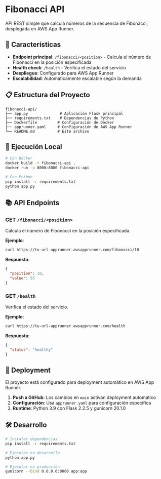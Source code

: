 # Fibonacci API

API REST simple que calcula números de la secuencia de Fibonacci, desplegada en AWS App Runner.

## 🚀 Características

- **Endpoint principal**: `/fibonacci/<position>` - Calcula el número de Fibonacci en la posición especificada
- **Health check**: `/health` - Verifica el estado del servicio
- **Despliegue**: Configurado para AWS App Runner
- **Escalabilidad**: Automáticamente escalable según la demanda

## 📋 Estructura del Proyecto

```
fibonacci-api/
├── app.py              # Aplicación Flask principal
├── requirements.txt    # Dependencias de Python
├── Dockerfile         # Configuración de Docker
├── apprunner.yaml     # Configuración de AWS App Runner
└── README.md          # Este archivo
```

## 🐳 Ejecución Local

```bash
# Con Docker
docker build -t fibonacci-api .
docker run -p 8000:8000 fibonacci-api

# Con Python
pip install -r requirements.txt
python app.py
```

## 📚 API Endpoints

### GET `/fibonacci/<position>`
Calcula el número de Fibonacci en la posición especificada.

**Ejemplo**:
```bash
curl https://tu-url-apprunner.awsapprunner.com/fibonacci/10
```

**Respuesta**:
```json
{
  "position": 10,
  "value": 55
}
```

### GET `/health`
Verifica el estado del servicio.

**Ejemplo**:
```bash
curl https://tu-url-apprunner.awsapprunner.com/health
```

**Respuesta**:
```json
{
  "status": "healthy"
}
```

## 🚀 Deployment

El proyecto está configurado para deployment automático en AWS App Runner:

1. **Push a GitHub**: Los cambios en `main` activan deployment automático
2. **Configuración**: Usa `apprunner.yaml` para configuración específica
3. **Runtime**: Python 3.9 con Flask 2.2.5 y gunicorn 20.1.0

## 🛠️ Desarrollo

```bash
# Instalar dependencias
pip install -r requirements.txt

# Ejecutar en desarrollo
python app.py

# Ejecutar en producción
gunicorn --bind 0.0.0.0:8000 app:app
```